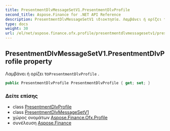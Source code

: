 ```yaml
---
title: PresentmentDlvMessageSetV1.PresentmentDlvProfile
second_title: Aspose.Finance for .NET API Reference
description: PresentmentDlvMessageSetV1 ιδιοκτησία. Λαμβάνει ή ορίζει τοPresentmentDlvProfile .
type: docs
weight: 30
url: /el/net/aspose.finance.ofx.profile/presentmentdlvmessagesetv1/presentmentdlvprofile/
---
```

## PresentmentDlvMessageSetV1.PresentmentDlvProfile property

Λαμβάνει ή ορίζει το`PresentmentDlvProfile` .

```csharp
public PresentmentDlvProfile PresentmentDlvProfile { get; set; }
```

### Δείτε επίσης

* class [PresentmentDlvProfile](../../presentmentdlvprofile/)
* class [PresentmentDlvMessageSetV1](../)
* χώρος ονομάτων [Aspose.Finance.Ofx.Profile](../../presentmentdlvmessagesetv1/)
* συνέλευση [Aspose.Finance](../../../)


